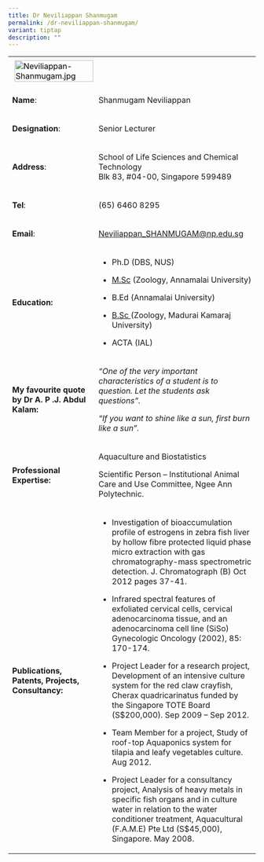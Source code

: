```yaml
---
title: Dr Neviliappan Shanmugam
permalink: /dr-neviliappan-shanmugam/
variant: tiptap
description: ""
---
```

<table>
<tbody>
<tr>
<td rowspan="1" colspan="1">
<div class="isomer-image-wrapper">
<img style="caret-color: rgb(0, 0, 0); color: rgb(0, 0, 0); font-style: normal; font-variant-caps: normal; font-weight: 400; letter-spacing: normal; orphans: auto; text-align: start; text-indent: 0px; text-transform: none; white-space: normal; widows: auto; word-spacing: 0px; -webkit-text-stroke-width: 0px; text-decoration: none; margin: 5px;" height="auto" width="100%" alt="Neviliappan-Shanmugam.jpg" src="https://graduation.np.edu.sg/staffdirectory/lsct/PublishingImages/Neviliappan-Shanmugam.jpg">
</div>
</td>
<td rowspan="1" colspan="1">
<p></p>
</td>
</tr>
<tr>
<td rowspan="1" colspan="1">
<p><strong>Name</strong>:&nbsp;&nbsp;&nbsp;&nbsp;&nbsp;&nbsp;&nbsp;&nbsp;&nbsp;&nbsp;&nbsp;&nbsp;&nbsp;&nbsp;&nbsp;&nbsp;&nbsp;&nbsp;&nbsp;&nbsp;&nbsp;&nbsp;&nbsp;&nbsp;&nbsp;</p>
</td>
<td rowspan="1" colspan="1">
<p>​Shanmugam Neviliappan</p>
</td>
</tr>
<tr>
<td rowspan="1" colspan="1">
<p>​<strong>Designation</strong>:</p>
</td>
<td rowspan="1" colspan="1">
<p>​Senior Lecturer</p>
</td>
</tr>
<tr>
<td rowspan="1" colspan="1">
<p><strong>Address</strong>: ​</p>
</td>
<td rowspan="1" colspan="1">
<p>School of Life Sciences and Chemical Technology
<br>Blk 83, #04-00, Singapore 599489​</p>
</td>
</tr>
<tr>
<td rowspan="1" colspan="1">
<p><strong>Tel</strong>: &nbsp;&nbsp;&nbsp; ​</p>
</td>
<td rowspan="1" colspan="1">
<p>(65) 6460 8295​</p>
</td>
</tr>
<tr>
<td rowspan="1" colspan="1">
<p><strong>Email</strong>: ​</p>
</td>
<td rowspan="1" colspan="1">
<p><a href="mailto:Neviliappan_SHANMUGAM@np.edu.sg" rel="noopener noreferrer nofollow" target="_blank">Neviliappan_SHANMUGAM@np.edu.sg</a>
</p>
</td>
</tr>
<tr>
<td rowspan="1" colspan="1">
<p><strong>Education:</strong>
</p>
</td>
<td rowspan="1" colspan="1">
<ul data-tight="true" class="tight">
<li>
<p>Ph.D (DBS, NUS)</p>
</li>
<li>
<p><a href="http://M.Sc" rel="noopener noreferrer nofollow" target="_blank">M.Sc</a> (Zoology,
Annamalai University)</p>
</li>
<li>
<p>​B.Ed (Annamalai University)</p>
</li>
<li>
<p><a href="http://B.Sc" rel="noopener noreferrer nofollow" target="_blank">B.Sc </a>(Zoology,
Madurai Kamaraj University)</p>
</li>
<li>
<p>ACTA (IAL)</p>
</li>
</ul>
</td>
</tr>
<tr>
<td rowspan="1" colspan="1">
<p><strong>My favourite quote by Dr A. P .J. Abdul Kalam:</strong>
</p>
</td>
<td rowspan="1" colspan="1">
<p><em>“One of the very important characteristics of a student is to question. Let the students ask questions”.</em>
</p>
<p><em>“If you want to shine like a sun, first burn like a sun”.</em>
</p>
</td>
</tr>
<tr>
<td rowspan="1" colspan="1">
<p><strong>Professional Expertise​:</strong>
</p>
</td>
<td rowspan="1" colspan="1">
<p>Aquaculture and Biostatistics</p>
<p>Scientific Person – Institutional Animal Care and Use Committee, Ngee
Ann Polytechnic.</p>
</td>
</tr>
<tr>
<td rowspan="1" colspan="1">
<p><strong>Publications, Patents, Projects, Consultancy:</strong>
</p>
</td>
<td rowspan="1" colspan="1">
<ul data-tight="true" class="tight">
<li>
<p>Investigation of bioaccumulation profile of estrogens in zebra fish liver
by hollow fibre protected liquid phase micro extraction with gas chromatography-mass
spectrometric detection. J. Chromatograph (B) Oct 2012 pages 37-41.</p>
</li>
<li>
<p>Infrared spectral features of exfoliated cervical cells, cervical adenocarcinoma
tissue, and an adenocarcinoma cell line (SiSo) Gynecologic Oncology (2002),
85: 170-174.</p>
</li>
<li>
<p>Project Leader for a research project, Development of an intensive culture
system for the red claw crayfish, Cherax quadricarinatus funded by the
Singapore TOTE Board (S$200,000). Sep 2009 – Sep 2012.</p>
</li>
<li>
<p>Team Member for a project, Study of roof-top Aquaponics system for tilapia
and leafy vegetables culture.&nbsp; Aug 2012.</p>
</li>
<li>
<p>Project Leader for a consultancy project, Analysis of heavy metals in
specific fish organs and in culture water in relation to the water conditioner
treatment, Aquacultural (F.A.M.E) Pte Ltd (S$45,000), Singapore. May 2008.</p>
</li>
</ul>
</td>
</tr>
</tbody>
</table>
<p></p>